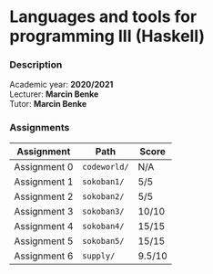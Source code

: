 # Languages and tools for programming III (Haskell)

### Description

Academic year: **2020/2021** \
Lecturer: **Marcin Benke** \
Tutor: **Marcin Benke**

### Assignments

| Assignment   | Path         | Score  |
|--------------|--------------|--------|
| Assignment 0 | `codeworld/` | N/A    |
| Assignment 1 | `sokoban1/`  | 5/5    |
| Assignment 2 | `sokoban2/`  | 5/5    |
| Assignment 3 | `sokoban3/`  | 10/10  |
| Assignment 4 | `sokoban4/`  | 15/15  |
| Assignment 5 | `sokoban5/`  | 15/15  |
| Assignment 6 | `supply/`    | 9.5/10 |
